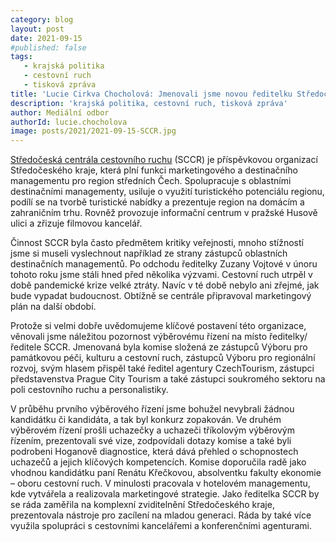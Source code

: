 ```yaml
---
category: blog
layout: post
date: 2021-09-15
#published: false
tags: 
   - krajská politika
   - cestovní ruch
   - tisková zpráva
title: 'Lucie Cirkva Chocholová: Jmenovali jsme novou ředitelku Středočeské centrály cestovního ruchu!'
description: 'krajská politika, cestovní ruch, tisková zpráva'
author: Mediální odbor
authorId: lucie.chocholova
image: posts/2021/2021-09-15-SCCR.jpg
---
```


[Středočeská centrála cestovního ruchu](https://www.centralbohemia.cz/) (SCCR) je příspěvkovou organizací Středočeského kraje, která plní funkci marketingového a destinačního managementu pro region středních Čech. Spolupracuje s oblastními destinačními managementy, usiluje o využití turistického potenciálu regionu, podílí se na tvorbě turistické nabídky a prezentuje region na domácím a zahraničním trhu. Rovněž provozuje informační centrum v pražské Husově ulici a zřizuje filmovou kancelář.

Činnost SCCR byla často předmětem kritiky veřejnosti, mnoho stížností jsme si museli vyslechnout například ze strany zástupců oblastních destinačních managementů. Po odchodu ředitelky Zuzany Vojtové v únoru tohoto roku jsme stáli hned před několika výzvami. Cestovní ruch utrpěl v době pandemické krize velké ztráty. Navíc v té době nebylo ani zřejmé, jak bude vypadat budoucnost. Obtížně se centrále připravoval marketingový plán na další období.

Protože si velmi dobře uvědomujeme klíčové postavení této organizace, věnovali jsme náležitou pozornost výběrovému řízení na místo ředitelky/ředitele SCCR. Jmenovaná byla komise složená ze zástupců Výboru pro památkovou péči, kulturu a cestovní ruch, zástupců Výboru pro regionální rozvoj, svým hlasem přispěl také ředitel agentury CzechTourism, zástupci představenstva Prague City Tourism a také zástupci soukromého sektoru na poli cestovního ruchu a personalistiky.

V průběhu prvního výběrového řízení jsme bohužel nevybrali žádnou kandidátku či kandidáta, a tak byl konkurz zopakován. Ve druhém výběrovém řízení prošli uchazečky a uchazeči tříkolovým výběrovým řízením, prezentovali své vize, zodpovídali dotazy komise a také byli podrobeni Hoganově diagnostice, která dává přehled o schopnostech uchazečů a jejich klíčových kompetencích. Komise doporučila radě jako vhodnou kandidátku paní Renátu Křečkovou, absolventku fakulty ekonomie – oboru cestovní ruch. V minulosti pracovala v hotelovém managementu, kde vytvářela a realizovala marketingové strategie. Jako ředitelka SCCR by se ráda zaměřila na komplexní zviditelnění Středočeského kraje, prezentovala nástroje pro zacílení na mladou generaci. Ráda by také více využila spolupráci s cestovními kancelářemi a konferenčními agenturami.

